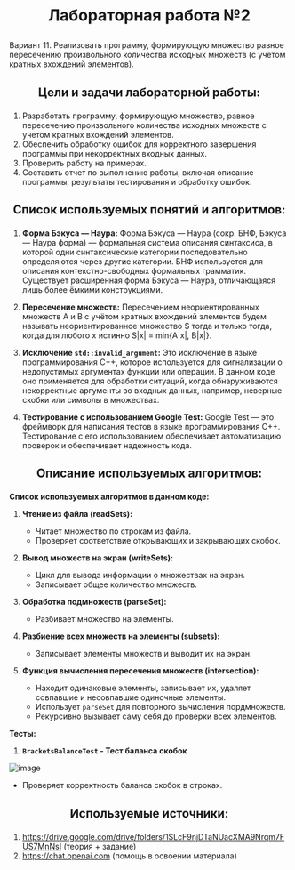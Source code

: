 # <p align="center">Лабораторная работа №2</p>

Вариант 11. Реализовать программу, формирующую множество равное пересечению произвольного количества исходных множеств (с учётом кратных вхождений элементов).

## <p align="center">Цели и задачи лабораторной работы:</p>
1. Разработать программу, формирующую множество, равное пересечению произвольного количества исходных множеств с учетом кратных вхождений элементов.
2. Обеспечить обработку ошибок для корректного завершения программы при некорректных входных данных.
3. Проверить работу на примерах.
4. Составить отчет по выполнению работы, включая описание программы, результаты тестирования и обработку ошибок.
   
## <p align="center">Список используемых понятий и алгоритмов:</p>
1. **Форма Бэкуса — Наура:**
Форма Бэкуса — Наура (сокр. БНФ, Бэкуса — Наура форма) — формальная система описания синтаксиса, в которой одни синтаксические категории последовательно определяются через другие категории. БНФ используется для описания контекстно-свободных формальных грамматик. Существует расширенная форма Бэкуса — Наура, отличающаяся лишь более ёмкими конструкциями.

2. **Пересечение множеств:**
Пересечением неориентированных множеств A и B с учётом кратных вхождений элементов будем называть неориентированное множество S тогда и только тогда, когда для любого x истинно S|x| = min{A|x|, B|x|}.

3. **Исключение `std::invalid_argument`:**
   Это исключение в языке программирования C++, которое используется для сигнализации о недопустимых аргументах функции или операции. В данном коде оно применяется для обработки ситуаций, когда обнаруживаются некорректные аргументы во входных данных, например, неверные скобки или символы в множествах.

4. **Тестирование с использованием Google Test:**
   Google Test — это фреймворк для написания тестов в языке программирования C++. Тестирование с его использованием обеспечивает автоматизацию проверок и обеспечивает надежность кода.

## <p align="center">Описание используемых алгоритмов:</p>
**Список используемых алгоритмов в данном коде:**

1. **Чтение из файла (readSets):**
   - Читает множество по строкам из файла.
   - Проверяет соответствие открывающих и закрывающих скобок.

2. **Вывод множеств на экран (writeSets):**
   - Цикл для вывода информации о множествах на экран.
   - Записывает общее количество множеств.

3. **Обработка подмножеств (parseSet):**
   - Разбивает множество на элементы.

4. **Разбиение всех множеств на элементы (subsets):**
   - Записывает элементы множеств и выводит их на экран.

5. **Функция вычисления пересечения множеств (intersection):**
   - Находит одинаковые элементы, записывает их, удаляет совпавшие и несовпавшие одиночные элементы.
   - Использует `parseSet` для повторного вычисления пордмножеств.
   - Рекурсивно вызывает саму себя до проверки всех элементов.


**Тесты:**

1. **`BracketsBalanceTest` - Тест баланса скобок**
 
![image](https://github.com/iis-32170x/RPIIS/assets/147048129/ee7396fe-018f-4726-9710-fcb276fbdd52)

  - Проверяет корректность баланса скобок в строках.


## <p align="center">Используемые источники:</p>
1. https://drive.google.com/drive/folders/1SLcF9njDTaNUacXMA9Nrqm7FUS7MnNsI (теория + задание)
4. https://chat.openai.com (помощь в освоении материала)
